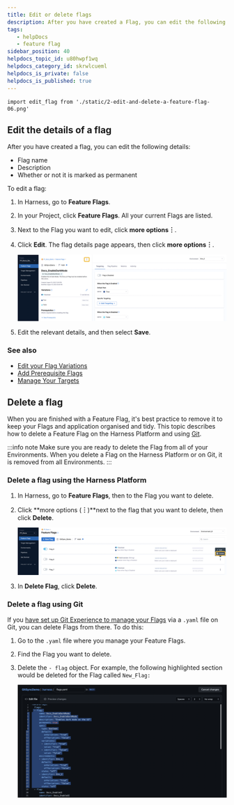 ```yaml
---
title: Edit or delete flags
description: After you have created a Flag, you can edit the following details of it --  Flag Name. Description. Whether or not it is marked as permanent. This topic describes how to edit these details on the Harnes…
tags: 
   - helpDocs
   - feature flag
sidebar_position: 40
helpdocs_topic_id: u80hwpf1wq
helpdocs_category_id: skrwlcueml
helpdocs_is_private: false
helpdocs_is_published: true
---
```


```mdx-code-block
import edit_flag from './static/2-edit-and-delete-a-feature-flag-06.png'
```

## Edit the details of a flag

After you have created a flag, you can edit the following details:

* Flag name
* Description
* Whether or not it is marked as permanent

To edit a flag:

1. In Harness, go to **Feature Flags**.
2. In your Project, click **Feature Flags**. All your current Flags are listed.
3. Next to the Flag you want to edit, click **more options︙**.
4. Click **Edit**. The flag details page appears, then click **more options︙**.

   ![A screenshot of the Flag details page, with the more options icon highlighted.](./static/2-edit-and-delete-a-feature-flag-05.png)

5. Edit the relevant details, and then select **Save**.


### See also

* [Edit your Flag Variations](manage-variations.md)
* [Add Prerequisite Flags](../../add-prerequisites-to-feature-flag.md)
* [Manage Your Targets](/docs/category/manage-feature-flag-targets)

## Delete a flag

When you are finished with a Feature Flag, it's best practice to remove it to keep your Flags and application organised and tidy. This topic describes how to delete a Feature Flag on the Harness Platform and using [Git](../../manage-featureflags-in-git-repos.md).

:::info note
 Make sure you are ready to delete the Flag from all of your Environments. When you delete a Flag on the Harness Platform or on Git, it is removed from all Environments.
:::

### Delete a flag using the Harness Platform

1. In Harness, go to **Feature Flags**, then to the Flag you want to delete.
2. Click **more options (****︙****)**next to the flag that you want to delete, then click **Delete**.

   ![A screenshot showing the Delete button for deleting a Flag on the Harness Platform.](./static/4-delete-a-feature-flag-03.png)

3. In **Delete Flag**, click **Delete**.


### Delete a flag using Git


If you [have set up Git Experience to manage your Flags](../../manage-featureflags-in-git-repos.md) via a `.yaml` file on Git, you can delete Flags from there. To do this:


1. Go to the `.yaml` file where you manage your Feature Flags.
2. Find the Flag you want to delete.
3. Delete the `- flag` object. For example, the following highlighted section would be deleted for the Flag called `New_Flag:`

   ![The .yaml file on Github. The flag object is highlighed for deletion. ](./static/4-delete-a-feature-flag-04.png)



